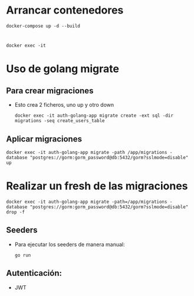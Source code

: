 # Arrancar contenedores

`docker-compose up -d --build`

# 

`docker exec -it `

# Uso de golang migrate

## Para crear migraciones

* Esto crea 2 ficheros, uno up y otro down

	`docker exec -it auth-golang-app migrate create -ext sql -dir migrations -seq create_users_table`

## Aplicar migraciones

`docker exec -it auth-golang-app migrate -path /app/migrations -database "postgres://gorm:gorm_password@db:5432/gorm?sslmode=disable" up`

# Realizar un fresh de las migraciones

`docker exec -it auth-golang-app migrate -path=/app/migrations -database "postgres://gorm:gorm_password@db:5432/gorm?sslmode=disable" drop -f`

## Seeders

* Para ejecutar los seeders de manera manual:

	`go run `

## Autenticación:

- JWT

